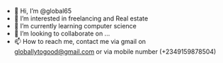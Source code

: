 - 👋 Hi, I’m @global65
- 👀 I’m interested in freelancing and Real estate
- 🌱 I’m currently learning computer science 
- 💞️ I’m looking to collaborate on ...
- 📫 How to reach me, contact me via gmail on globallytogood@gmail.com or via mobile number (+2349159878504)

<!---
global65/global65 is a ✨ special ✨ repository because its `README.md` (this file) appears on your GitHub profile.
You can click the Preview link to take a look at your changes.
--->
